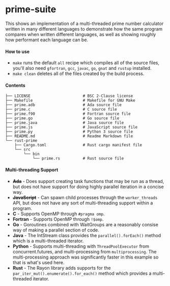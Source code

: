 # prime-suite
This shows an implementation of a multi-threaded prime number calculator written in many different languages to demonstrate how the same program compares when written different languages, as well as showing roughly how performant each language can be.

#### How to use
 - `make` runs the default `all` recipe which compiles all of the source files, you'll also need `gfortran`, `gcc`, `javac`, `go`, `gnat` and `rustup` installed.
 - `make clean` deletes all of the files created by the build process.
 
#### Contents
```
├── LICENSE                       # BSC 2-Clause license
├── Makefile                      # Makefile for GNU Make
├── prime.adb                     # Ada source file
├── prime.c                       # C source file
├── prime.f90                     # Fortran source file
├── prime.go                      # Go source file
├── prime.java                    # Java source file
├── prime.js                      # JavaScript source file
├── prime.py                      # Python 3 source file
├── README.md                     # Readme Markdown file
└── rust-prime
    ├── Cargo.toml                # Rust cargo manifest file
    └── src
        └── bin
            └── prime.rs          # Rust source file
```

#### Multi-threading Support
 - ~~**Ada**~~ - Does support creating task functions that may be run as a thread, but does not have support for doing highly parallel iteration in a concise way.
 - ~~**JavaScript**~~ - Can spawn child processes through the `worker_threads` API, but does not have any sort of multi-threading support within a program.
 - **C** - Supports OpenMP through `#pragma omp`.
 - **Fortran** - Supports OpenMP through `!$omp`.
 - **Go** - Goroutines combined with WaitGroups are a reasonably consise way of making a parallel section of code.
 - **Java** - The IntStream class provides the `parallel().forEach()` method which is a multi-threaded iterator.
 - **Python** - Supports multi-threading with `ThreadPoolExecutor` from concurrent.futures, and multi-processing from `multiprocessing`. The multi-processing approach was significantly faster in this example so that is what's used here.
 - **Rust** - The Rayon library adds supports for the `par_iter_mut().enumerate().for_each()` method which provides a multi-threaded iterator.
